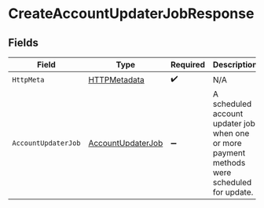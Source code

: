 # CreateAccountUpdaterJobResponse


## Fields

| Field                                                                                       | Type                                                                                        | Required                                                                                    | Description                                                                                 |
| ------------------------------------------------------------------------------------------- | ------------------------------------------------------------------------------------------- | ------------------------------------------------------------------------------------------- | ------------------------------------------------------------------------------------------- |
| `HttpMeta`                                                                                  | [HTTPMetadata](../../Models/Components/HTTPMetadata.md)                                     | :heavy_check_mark:                                                                          | N/A                                                                                         |
| `AccountUpdaterJob`                                                                         | [AccountUpdaterJob](../../Models/Components/AccountUpdaterJob.md)                           | :heavy_minus_sign:                                                                          | A scheduled account updater job when one or more payment methods were scheduled for update. |